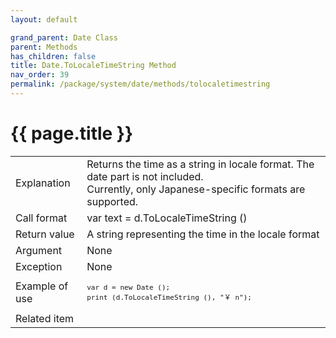 ```yaml
---
layout: default

grand_parent: Date Class
parent: Methods
has_children: false
title: Date.ToLocaleTimeString Method
nav_order: 39
permalink: /package/system/date/methods/tolocaletimestring
---
```

# {{ page.title }}


<table>
  <tr>
    <td>Explanation</td>
    <td colspan="2">Returns the time as a string in locale format. The date part is not included.<br>Currently, only Japanese-specific formats are supported.</td>
  </tr>
  <tr>
    <td>Call format</td>
    <td colspan="2">var text = d.ToLocaleTimeString ()</td>
  </tr>
  <tr>
    <td>Return value</td>
    <td colspan="2">A string representing the time in the locale format</td>
  </tr>  
  <tr>
    <td>Argument</td>
    <td colspan="2">None</td>
  </tr>
  <tr>
    <td>Exception</td>
    <td colspan="2">None</td>
  </tr>
  <tr>
    <td>Example of use</td>
    <td colspan="2"><code><pre>var d = new Date ();
print (d.ToLocaleTimeString (), "￥ n");</pre></code></td>
  </tr>
  <tr>
    <td>Related item</td>
    <td colspan="2"></td>
  </tr>
</table>

